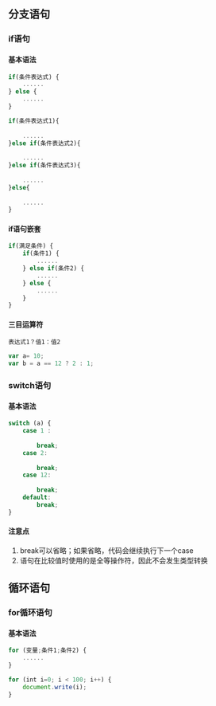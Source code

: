 ## 分支语句
### if语句
#### 基本语法
```js
if(条件表达式) {
    ......
} else {
    ......
}
```  


```js
if(条件表达式1){	
    ......
}else if(条件表达式2){	
    ......
}else if(条件表达式3){	
    ......
}else{	
    ......
}
```

#### if语句嵌套
```js
if(满足条件) {
    if(条件1) {
        ......
    } else if(条件2) {
        ......
    } else {
        ......
    }
}
```

#### 三目运算符

```js
表达式1？值1：值2

var a= 10;
var b = a == 12 ? 2 : 1;  

```

### switch语句
#### 基本语法
```js
switch (a) {
    case 1 :
        
        break;
    case 2:
        
        break;
    case 12:
        
        break;
    default:
        break;
}
```

#### 注意点
1. break可以省略；如果省略，代码会继续执行下一个case
2. 语句在比较值时使用的是全等操作符，因此不会发生类型转换

## 循环语句
### for循环语句
#### 基本语法
```js
for (变量;条件1;条件2) {
    ......
} 
```

```js
for (int i=0; i < 100; i++) {
    document.write(i);
}
```